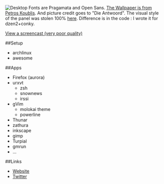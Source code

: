 ![Desktop](http://gniii.org/file/Janv2014.png)
Fonts are Pragamata and Open Sans. [The Wallpaper is from Petros Koublis](http://stampsy.com/5036). And picture credit goes to "Die Antwoord".
The visual style of the panel was stolen 100% [here](http://www.reddit.com/r/unixporn/comments/1nk1mk/archwmfs2_quadrilaterals/). Difference is in the code : I wrote it for dzen2+conky.

[View a screencast (very poor quality)](http://gniii.org/file/screen.gif)

##Setup

- archlinux
- awesome

##Apps

- Firefox (aurora)
- urxvt
  - zsh
  - snownews
  - irssi
- gVim
  - molokai theme
  - powerline
- Thunar
- zathura
- inkscape
- gimp
- Turpial
- gmrun
- ...

##Links

- [Website](http://gniii.org)
- [Twitter](https://twitter.com/mwatermelon)
